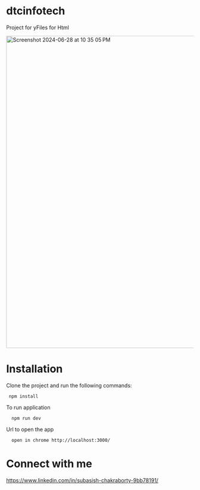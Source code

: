 # dtcinfotech

Project for yFiles for Html

<img width="839" alt="Screenshot 2024-06-28 at 10 35 05 PM" src="https://github.com/subasis14/yfilesForHtml/assets/23024094/2dd06607-b77e-4f57-99eb-37cb3ea11551">

# Installation

Clone the project and run the following commands:

```
 npm install
```

To run application

```
  npm run dev
```

Url to open the app

```
  open in chrome http://localhost:3000/
```

# Connect with me

https://www.linkedin.com/in/subasish-chakraborty-9bb78191/
